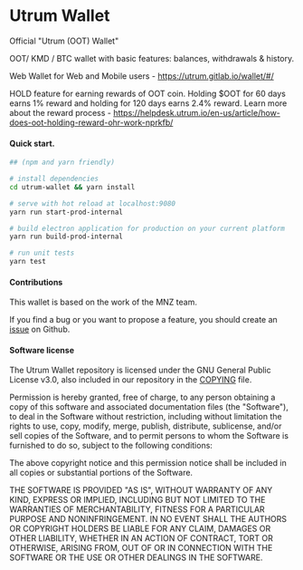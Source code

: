 # Utrum Wallet

Official "Utrum (OOT) Wallet"

OOT/ KMD / BTC wallet with basic features: balances, withdrawals & history.

Web Wallet for Web and Mobile users - https://utrum.gitlab.io/wallet/#/

HOLD feature for earning rewards of OOT coin. Holding $OOT for 60 days earns 1% reward and holding for 120 days earns 2.4% reward. Learn more about the reward process - https://helpdesk.utrum.io/en-us/article/how-does-oot-holding-reward-ohr-work-nprkfb/

#### Quick start.

``` bash
## (npm and yarn friendly)

# install dependencies
cd utrum-wallet && yarn install

# serve with hot reload at localhost:9080
yarn run start-prod-internal

# build electron application for production on your current platform
yarn run build-prod-internal

# run unit tests
yarn test

```

#### Contributions

This wallet is based on the work of the MNZ team.

If you find a bug or you want to propose a feature, you should create an [issue](https://github.com/Utrum/utrum-wallet/issues/new) on Github.

#### Software license

The Utrum Wallet repository is licensed under the GNU General Public License v3.0, also included in our repository in the [COPYING](https://github.com/Utrum/utrum-wallet/blob/develop/LEGAL/COPYING) file.

Permission is hereby granted, free of charge, to any person obtaining a copy of this software and associated documentation files (the "Software"), to deal in the Software without restriction, including without limitation the rights to use, copy, modify, merge, publish, distribute, sublicense, and/or sell copies of the Software, and to permit persons to whom the Software is furnished to do so, subject to the following conditions:

The above copyright notice and this permission notice shall be included in all copies or substantial portions of the Software.

THE SOFTWARE IS PROVIDED "AS IS", WITHOUT WARRANTY OF ANY KIND, EXPRESS OR IMPLIED, INCLUDING BUT NOT LIMITED TO THE WARRANTIES OF MERCHANTABILITY, FITNESS FOR A PARTICULAR PURPOSE AND NONINFRINGEMENT. IN NO EVENT SHALL THE AUTHORS OR COPYRIGHT HOLDERS BE LIABLE FOR ANY CLAIM, DAMAGES OR OTHER LIABILITY, WHETHER IN AN ACTION OF CONTRACT, TORT OR OTHERWISE, ARISING FROM, OUT OF OR IN CONNECTION WITH THE SOFTWARE OR THE USE OR OTHER DEALINGS IN THE SOFTWARE.
